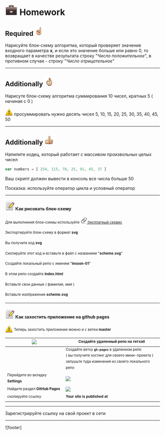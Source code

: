 [hw-40]: https://raw.githubusercontent.com/garevna/a-level-js-lessons/master/ico/briefcase-40.png
[point-30]: https://raw.githubusercontent.com/garevna/a-level-js-lessons/master/ico/point_up-30.png
[ok-30]: https://raw.githubusercontent.com/garevna/a-level-js-lessons/master/ico/ok-30.png
[super-30]: https://raw.githubusercontent.com/garevna/a-level-js-lessons/master/ico/super-30.png
[warn-25]: https://raw.githubusercontent.com/garevna/a-level-js-lessons/master/ico/warning-25.png
[link-20]: https://raw.githubusercontent.com/garevna/a-level-js-lessons/master/ico/link-20.png
[file-30]: https://raw.githubusercontent.com/garevna/a-level-js-lessons/master/ico/pencil-30.png

# ![hw-40] Homework

## Required ![point-30]

Нарисуйте блок-схему алгоритма, который проверяет значение входного параметра **x**, и если это значение больше или равно 0, то возвращает в качестве результата строку "*Число положительное*", в противном случае - строку "*Число отрицательное*"

______________________________________________________________________________

## Additionally ![ok-30]

Нарисуте блок-схему алгоритма суммирования 10 чисел, кратных 5 ( начиная с 0 )

![warn-25] просуммировать нужно десять чисел 5, 10, 15, 20, 25, 30, 35, 40, 45, 50

______________________________________________________________________________

## Additionally ![super-30]

Напилите кодец, который работает с массивом произвольных целых чисел

```javascript
var numbers = [ 254, 115, 78, 25, 91, 45, 37 ]
```

Ваш скрипт должен вывести в консоль все числа больше 50

Посказка: используйте оператор цикла и условный оператор

______________________________________________________________________________

#### ![file-30] Как рисовать блок-схему

<sup>Для выполнения блок-схемы используйте [![link-20] бесплатный сервис](https://www.draw.io/)</sup>

<sup>Экспортируйте блок-схему в формат  **svg**</sup>

<sup>Вы получите код  **svg**</sup>

<sup>Скопируйте этот код и вставьте в файл с названием "**scheme.svg**"</sup>

<sup>Создайте локальный репо с именем "**lesson-01**"</sup>

<sup>В этом репо создайте  **index.html**</sup>

<sup>Вставьте свои данные ( фамилия, имя )</sup>

<sup>Вставьте изображение **scheme.svg**</sup>

_________________________________________________________________________________________________

#### ![file-30] Как захостить приложение на github pages

![warn-25] <sup>Теперь захостить приложение можно и с ветки **master**</sup>

|<img src="https://github.com/garevna/js-course/blob/master/images/github.png?raw=true" width="50"/> | <sup>Создайте удаленный репо на гитхаб</sup> |
|-|-|
| | <sup>Создайте ветку  **`gh-pages`**  в удаленном репо <br>( вы получите хостинг для своего мини-проекта )<br>запушьте туда изменения из своего локального репо</sup> |
| <sup>Перейдите во вкладку **Settings**</sup> | ![](https://github.com/garevna/js-course/blob/master/images/lessons/github-settings.png?raw=true) |
| <sup>Найдите раздел **GitHub Pages**</sup> | <img src="https://github.com/garevna/js-course/blob/master/images/lessons/gh-pages.png?raw=true" width="550"/> |
| <sup>скопируйте ссылку</sup> | <sup>**Your site is published at**</sup> |

________________________________________________________________________________________________

Зарегистрируйте ссылку на свой проект в сети
_________________________________________________________

![footer]
